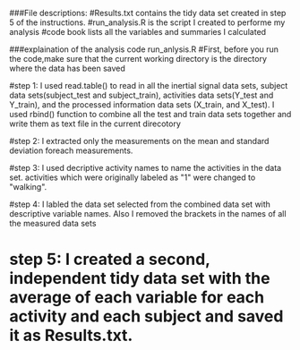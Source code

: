 ###File descriptions:
#Results.txt contains the tidy data set created in step 5 of the instructions.
#run_analysis.R is the script I created to performe my analysis
#code book lists all the variables and summaries I calculated

###explaination of the analysis code run_anlysis.R
#First, before you run the code,make sure that the current working directory is the directory where the data has been saved

#step 1: I used read.table() to read in all the inertial signal data sets, subject data sets(subject_test and subject_train), activities data sets(Y_test and Y_train), and the processed information data sets (X_train, and X_test).
 I used rbind() function to combine all the test and train data sets together and write them as text file in the current direcotory


#step 2: I extracted only the measurements on the mean and standard deviation foreach measurements.


#step 3: I used decriptive activity names to name the activities in the data set. activities which were originally labeled as "1" were changed to "walking".

#step 4: I labled the data set selected from the combined data set with descriptive variable names. Also I removed the brackets in the names of all the measured data sets

# step 5: I created a second, independent tidy data set with the average of each variable for each activity and each subject and saved it as Results.txt.
